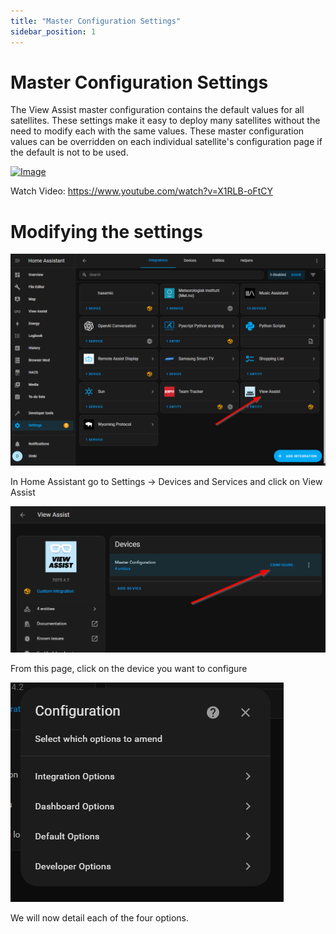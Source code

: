 ```yaml
---
title: "Master Configuration Settings"
sidebar_position: 1
---
```


# Master Configuration Settings

The View Assist master configuration contains the default values for all satellites. These settings make it easy to deploy many satellites without the need to modify each with the same values. These master configuration values can be overridden on each individual satellite's configuration page if the default is not to be used.

[![Image](https://img.youtube.com/vi/X1RLB-oFtCY/mqdefault.jpg)](https://www.youtube.com/watch?v=cYqGGknf4C8)


Watch Video: https://www.youtube.com/watch?v=X1RLB-oFtCY



# Modifying the settings

![](./vaconfig0.png)

In Home Assistant go to Settings -> Devices and Services and click on View Assist

![](./vaconfig1.png)

From this page, click on the device you want to configure

![](./vaconfig2.png)

We will now detail each of the four options.
